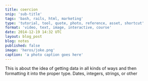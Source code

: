 ```yaml
---
title: coercion
snip: 'sub-title'
tags: 'bash, rails, html, marketing'
type: 'tutorial, tool, quote, photo, reference, asset, shortcut'
format: 'video, text, image, interactive, course'
date: 2014-12-19 14:32 UTC
layout: blog_post
blog: notes
published: false
image: 'heros/joke.png'
caption: 'a photo caption goes here'
---
```


This is about the idea of getting data in all kinds of ways and then formatting it into the proper type. Dates, integers, strings, or other
